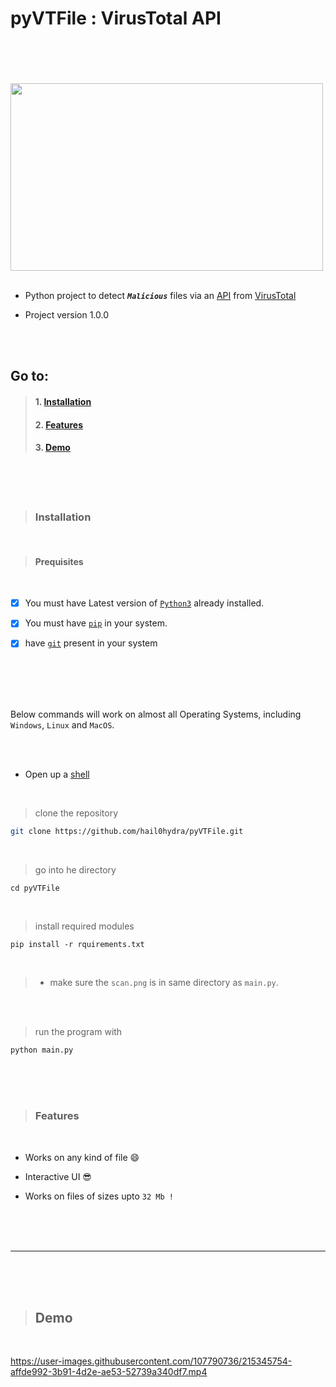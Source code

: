 # pyVTFile : VirusTotal API

<br>
<br>


<br>
<br>

<img  src = "https://cdn.dribbble.com/users/2027828/screenshots/6040651/dribble_final.gif" style="height:300px;width:500px;">

<br>
<br>

- Python project to detect ___`Malicious`___ files via an [API](https://en.wikipedia.org/wiki/API)  from [VirusTotal](https://www.virustotal.com/gui/home/upload)

- Project version 1.0.0

<br>
<br>

## Go to:

>#### 1. [Installation](#ins)
>#### 2. [Features](#fea)
>#### 3. [Demo](#demo)

<br>
<br>
<br>

><h3 id="ins">Installation</h3>

<br>

> #### Prequisites

<br>

- [x] You must have Latest version of [`Python3`](https://www.python.org/downloads/) already installed. 

- [x] You must have [`pip`](https://github.com/pypa/pip) in your system.

- [x] have [`git`](https://github.com/git-guides/install-git) present in your system
<br>
<br>
<br>
<br>

 Below commands will work on almost all Operating Systems, including `Windows`, `Linux` and `MacOS`.

<br>
<br>

- Open up a [shell](https://en.wikipedia.org/wiki/Shell_(computing))

<br>

> clone the repository
```bash
git clone https://github.com/hail0hydra/pyVTFile.git
```
<br>

> go into he directory
```
cd pyVTFile
```

<br>


> install required modules
```
pip install -r rquirements.txt
```

<br>

> - make sure the `scan.png` is in same directory as `main.py`.

<br>
<br>

>run the program with
```
python main.py
```




<br>
<br>
<br>

><h3 id="fea">Features</h3>

<br>

- Works on any kind of file :smile:

- Interactive UI :sunglasses:

- Works on files of sizes upto `32 Mb !`


<br>
<br>
<br>

---

<br>
<br>
<br>

><h2 id="demo"> Demo</h2>

<br>

<!-- <video src="https://0x0.st/oFJ-.mp4" width=80% controls></video> -->
<!-- <img src="/crate/demo.mp4" type="video/mp4"/> -->
<!-- ![demo](https://0x0.st/oFJ-.mp4) -->


https://user-images.githubusercontent.com/107790736/215345754-affde992-3b91-4d2e-ae53-52739a340df7.mp4


